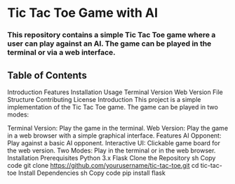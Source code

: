 # Tic Tac Toe Game with AI
### This repository contains a simple Tic Tac Toe game where a user can play against an AI. The game can be played in the terminal or via a web interface.

## Table of Contents
Introduction
Features
Installation
Usage
Terminal Version
Web Version
File Structure
Contributing
License
Introduction
This project is a simple implementation of the Tic Tac Toe game. The game can be played in two modes:

Terminal Version: Play the game in the terminal.
Web Version: Play the game in a web browser with a simple graphical interface.
Features
AI Opponent: Play against a basic AI opponent.
Interactive UI: Clickable game board for the web version.
Two Modes: Play in the terminal or in the web browser.
Installation
Prerequisites
Python 3.x
Flask
Clone the Repository
sh
Copy code
git clone https://github.com/yourusername/tic-tac-toe.git
cd tic-tac-toe
Install Dependencies
sh
Copy code
pip install flask
